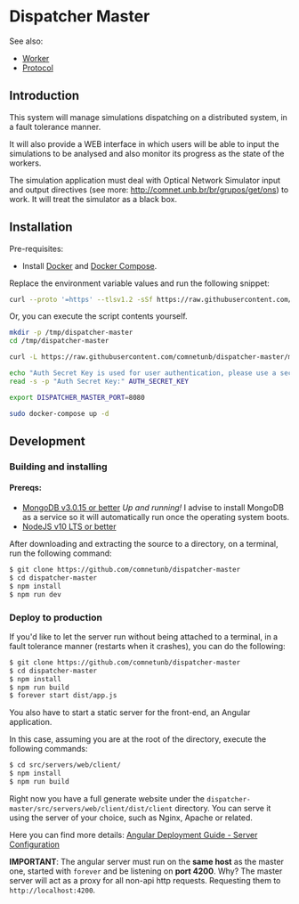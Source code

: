 # Dispatcher Master

See also:

- [Worker](https://github.com/comnetunb/dispatcher-worker)
- [Protocol](https://github.com/comnetunb/dispatcher-protocol)

## Introduction

This system will manage simulations dispatching on a distributed system, in a fault tolerance manner.

It will also provide a WEB interface in which users will be able to input the simulations to be analysed and also monitor its progress as the state of the workers.

The simulation application must deal with Optical Network Simulator input and output directives (see more: http://comnet.unb.br/br/grupos/get/ons) to work. It will treat the simulator as a black box.

## Installation

Pre-requisites:

- Install [Docker](https://docs.docker.com/engine/install/) and [Docker Compose](https://docs.docker.com/compose/install/).

Replace the environment variable values and run the following snippet:

```sh
curl --proto '=https' --tlsv1.2 -sSf https://raw.githubusercontent.com/comnetunb/dispatcher-master/master/install.sh | sh
```

Or, you can execute the script contents yourself.

```sh
mkdir -p /tmp/dispatcher-master
cd /tmp/dispatcher-master

curl -L https://raw.githubusercontent.com/comnetunb/dispatcher-master/master/docker-compose.prod.yml -o docker-compose.yml

echo "Auth Secret Key is used for user authentication, please use a secure value."
read -s -p "Auth Secret Key:" AUTH_SECRET_KEY

export DISPATCHER_MASTER_PORT=8080

sudo docker-compose up -d
```

## Development

### Building and installing

#### Prereqs:

- [MongoDB v3.0.15 or better](https://www.mongodb.com/download-center?jmp=nav#community) _Up and running!_ I advise to install MongoDB as a service so it will automatically run once the operating system boots.
- [NodeJS v10 LTS or better](https://nodejs.org/en/)

After downloading and extracting the source to a directory, on a terminal, run the following command:

```bash
$ git clone https://github.com/comnetunb/dispatcher-master
$ cd dispatcher-master
$ npm install
$ npm run dev
```

### Deploy to production

If you'd like to let the server run without being attached to a terminal, in a fault tolerance manner (restarts when it crashes), you can do the following:

```bash
$ git clone https://github.com/comnetunb/dispatcher-master
$ cd dispatcher-master
$ npm install
$ npm run build
$ forever start dist/app.js
```

You also have to start a static server for the front-end, an Angular application.

In this case, assuming you are at the root of the directory, execute the following commands:

```bash
$ cd src/servers/web/client/
$ npm install
$ npm run build
```

Right now you have a full generate website under the `dispatcher-master/src/servers/web/client/dist/client` directory. You can serve it using the server of your choice, such as Nginx, Apache or related.

Here you can find more details: [Angular Deployment Guide - Server Configuration](https://angular.io/guide/deployment#server-configuration)

**IMPORTANT**: The angular server must run on the **same host** as the master one, started with `forever` and be listening on **port 4200**. Why? The master server will act as a proxy for all non-api http requests. Requesting them to `http://localhost:4200`.
